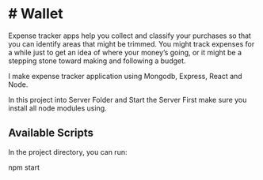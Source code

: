 # # Wallet

 Expense tracker apps help you collect and classify your purchases so that you can identify areas that might be trimmed. You might track expenses for a while just to get an idea of where your money’s going, or it might be a stepping stone toward making and following a budget.

 I make expense tracker application using Mongodb, Express, React and Node.
 
 In this project into Server Folder and Start the Server First make sure you install all node modules using.
 
 ## Available Scripts
 
In the project directory, you can run:

npm start

